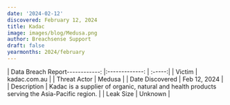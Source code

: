```yaml
---
date: '2024-02-12'
discovered: February 12, 2024
title: Kadac
image: images/blog/Medusa.png
author: Breachsense Support
draft: false
yearmonths: 2024/february
---
```


| Data Breach Report------------:     |:-------------:    | :-----:|
| Victim      | kadac.com.au      | 
| Threat Actor      | Medusa      | 
| Date Discovered      | Feb 12, 2024      | 
| Description      | Kadac is a supplier of organic, natural and health products serving the Asia-Pacific region.      | 
| Leak Size      | Unknown      | 

